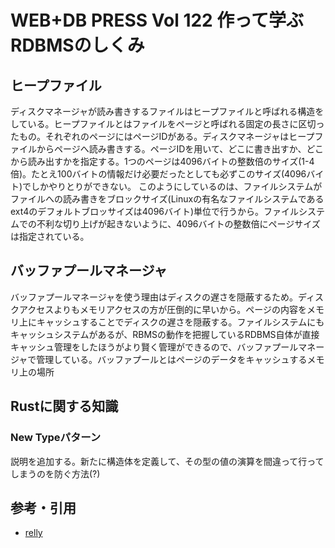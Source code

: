 # WEB+DB PRESS Vol 122 作って学ぶRDBMSのしくみ
## ヒープファイル
ディスクマネージャが読み書きするファイルはヒープファイルと呼ばれる構造をしている。ヒープファイルとはファイルをページと呼ばれる固定の長さに区切ったもの。それぞれのページにはページIDがある。ディスクマネージャはヒープファイルからページへ読み書きする。ページIDを用いて、どこに書き出すか、どこから読み出すかを指定する。1つのページは4096バイトの整数倍のサイズ(1-4倍)。たとえ100バイトの情報だけ必要だったとしても必ずこのサイズ(4096バイト)でしかやりとりができない。 このようにしているのは、ファイルシステムがファイルへの読み書きをブロックサイズ(Linuxの有名なファイルシステムであるext4のデフォルトブロッサイズは4096バイト)単位で行うから。ファイルシステムでの不利な切り上げが起きないように、4096バイトの整数倍にページサイズは指定されている。

## バッファプールマネージャ
バッファプールマネージャを使う理由はディスクの遅さを隠蔽するため。ディスクアクセスよりもメモリアクセスの方が圧倒的に早いから。ページの内容をメモリ上にキャッシュすることでディスクの遅さを隠蔽する。ファイルシステムにもキャッシュシステムがあるが、RBMSの動作を把握しているRDBMS自体が直接キャッシュ管理をしたほうがより賢く管理ができるので、バッファプールマネージャで管理している。バッファプールとはページのデータをキャッシュするメモリ上の場所

## Rustに関する知識
### New Typeパターン
説明を追加する。新たに構造体を定義して、その型の値の演算を間違って行ってしまうのを防ぐ方法(?)

## 参考・引用
- [relly](https://github.com/KOBA789/relly/tree/wdb/src)
